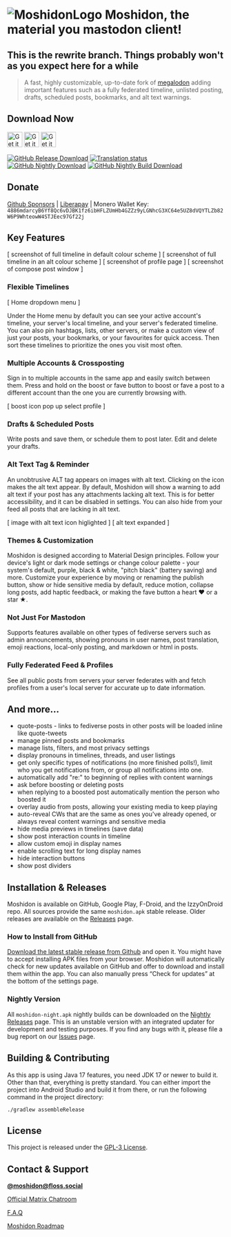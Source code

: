 # ![MoshidonLogo](mastodon/src/main/res/mipmap-xhdpi/ic_launcher_round.png) Moshidon, the material you mastodon client!

## This is the rewrite branch. Things probably won't as you expect here for a while

> A fast, highly customizable, up-to-date fork of [megalodon](https://github.com/sk22/megalodon) adding important features such as a fully federated timeline, unlisted posting, drafts, scheduled posts, bookmarks, and alt text warnings.


## Download Now

<a href="https://play.google.com/store/apps/details?id=org.joinmastodon.android.moshinda"><img height="35" alt="Get it on Google Play" src="img/google-play-badge.png"></a> <a href="https://f-droid.org/pt_BR/packages/org.joinmastodon.android.moshinda"><img height="35" alt="Get it on F-Droid" src="img/f-droid-badge.png"></a> <a href="https://apt.izzysoft.de/fdroid/index/apk/org.joinmastodon.android.moshinda"><img height="35" alt="Get it on IzzyOnDroid" src="img/izzy-badge.png"></a>

[![GitHub Release Download](https://img.shields.io/badge/dynamic/json?color=282C37&label=Download%20APK&query=%24.tag_name&url=https%3A%2F%2Fapi.github.com%2Frepos%2FLucasGGamerM%2Fmoshidon%2Freleases%2Flatest&style=for-the-badge)](https://github.com/LucasGGamerM/moshidon/releases/latest/download/moshidon.apk) [![Translation status](https://translate.codeberg.org/widgets/moshidon/-/svg-badge.svg)](https://translate.codeberg.org/engage/moshidon/) [![GitHub Nightly Download](https://img.shields.io/badge/dynamic/json?color=282C37&label=Download%20Nightly%20APK&query=%24.tag_name&url=https%3A%2F%2Fapi.github.com%2Frepos%2FLucasGGamerM%2Fmoshidon%2Freleases%2Flatest&style=for-the-badge)](https://github.com/LucasGGamerM/moshidon-nightly/releases/latest/download/moshidon-nightly.apk) [![GitHub Nightly Build Download](https://github.com/LucasGGamerM/moshidon/actions/workflows/nightly-builds.yml/badge.svg)](https://github.com/LucasGGamerM/moshidon/actions/workflows/nightly-builds.yml)

## Donate

<a href="https://github.com/sponsors/LucasGGamerM">Github Sponsors</a> | <a href="https://liberapay.com/LucasGGamerM/donate">Liberapay</a> | Monero Wallet Key: `4886mdarcyB6Yf8Qc6vDJBK1fz6ibHFLZUmHb4GZZz9yLGNhcG3XC64e5UZ8dVQYTLZb82W6P9WhteowW4STJEec97Gf22j`

## Key Features

[ screenshot of full timeline in default colour scheme ]
[ screenshot of full timeline in an alt colour scheme ]
[ screenshot of profile page ]
[ screenshot of compose post window ]

### Flexible Timelines

[ Home dropdown menu ]

Under the Home menu by default you can see your active account's timeline, your server's local timeline, and your server's federated timeline. You can also pin hashtags, lists, other servers, or make a custom view of just your posts, your bookmarks, or your favourites for quick access. Then sort these timelines to prioritize the ones you visit most often.

### Multiple Accounts & Crossposting

Sign in to multiple accounts in the same app and easily switch between them. Press and hold on the boost or fave button to boost or fave a post to a different account than the one you are currently browsing with.

[ boost icon pop up select profile ]

### Drafts & Scheduled Posts

Write posts and save them, or schedule them to post later. Edit and delete your drafts.

### Alt Text Tag & Reminder

An unobtrusive ALT tag appears on images with alt text. Clicking on the icon makes the alt text appear. By default, Moshidon will show a warning to add alt text if your post has any attachments lacking alt text. This is for better accessibility, and it can be disabled in settings. You can also hide from your feed all posts that are lacking in alt text.

[ image with alt text icon higlighted ]
[ alt text expanded ]

### Themes & Customization

Moshidon is designed according to Material Design principles. Follow your device's light or dark mode settings or change colour palette - your system's default, purple, black & white, "pitch black" (battery saving) and more. Customize your experience by moving or renaming the publish button, show or hide sensitive media by default, reduce motion, collapse long posts, add haptic feedback, or making the fave button a heart &hearts; or a star &starf;.

### Not Just For Mastodon

Supports features available on other types of fediverse servers such as admin announcements, showing pronouns in user names, post translation, emoji reactions, local-only posting, and markdown or html in posts.

### Fully Federated Feed & Profiles

See all public posts from servers your server federates with and fetch profiles from a user's local server for accurate up to date information.

## And more...
- quote-posts - links to fediverse posts in other posts will be loaded inline like quote-tweets
- manage pinned posts and bookmarks
- manage lists, filters, and most privacy settings
- display pronouns in timelines, threads, and user listings
- get only specific types of notifications (no more finished polls!), limit who you get notifications from, or group all notifications into one.
- automatically add "re:" to beginning of replies with content warnings
- ask before boosting or deleting posts
- when replying to a boosted post automatically mention the person who boosted it
- overlay audio from posts, allowing your existing media to keep playing
- auto-reveal CWs that are the same as ones you've already opened, or always reveal content warnings and sensitive media
- hide media previews in timelines (save data)
- show post interaction counts in timeline
- allow custom emoji in display names
- enable scrolling text for long display names
- hide interaction buttons
- show post dividers


## Installation & Releases

Moshidon is available on GitHub, Google Play, F-Droid, and the IzzyOnDroid repo. All sources provide the same ` moshidon.apk ` stable release. Older releases are available on the [Releases](https://github.com/LucasGGamerM/moshidon/releases) page.

### How to Install from GitHub
[Download the latest stable release from Github](https://github.com/LucasGGamerM/moshidon/releases/latest/download/moshidon.apk) and open it. You might have to accept installing APK files from your browser. Moshidon will automatically check for new updates available on GitHub and offer to download and install them within the app. You can also manually press “Check for updates” at the bottom of the settings page.

### Nightly Version
All ` moshidon-night.apk ` nightly builds can be downloaded on the [Nightly Releases](https://github.com/LucasGGamerM/moshidon-nightly/releases) page. This is an unstable version with an integrated updater for development and testing purposes. If you find any bugs with it, please file a bug report on our [Issues](https://github.com/LucasGGamerM/moshidon/issues) page.

## Building & Contributing

As this app is using Java 17 features, you need JDK 17 or newer to build it. Other than that, everything is pretty standard. You can either import the project into Android Studio and build it from there, or run the following command in the project directory:

```
./gradlew assembleRelease
```

## License

This project is released under the [GPL-3 License](./LICENSE).

## Contact & Support

**<a rel="me" href="https://floss.social/@moshidon">@moshidon@floss.social</a>**

[Official Matrix Chatroom](https://matrix.to/#/#moshidon:floss.social)

[F.A.Q](FAQ.md)

[Moshidon Roadmap](https://github.com/users/LucasGGamerM/projects/1)

